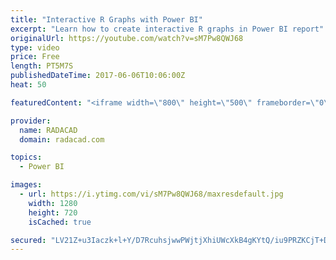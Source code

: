 ```yaml
---
title: "Interactive R Graphs with Power BI"
excerpt: "Learn how to create interactive R graphs in Power BI report"
originalUrl: https://youtube.com/watch?v=sM7Pw8QWJ68
type: video
price: Free
length: PT5M7S
publishedDateTime: 2017-06-06T10:06:00Z
heat: 50

featuredContent: "<iframe width=\"800\" height=\"500\" frameborder=\"0\" src=\"https://www.youtube.com/embed/sM7Pw8QWJ68\" allow=\"accelerometer; autoplay; encrypted-media; gyroscope; picture-in-picture\" allowfullscreen></iframe>"

provider:
  name: RADACAD
  domain: radacad.com

topics:
  - Power BI

images:
  - url: https://i.ytimg.com/vi/sM7Pw8QWJ68/maxresdefault.jpg
    width: 1280
    height: 720
    isCached: true

secured: "LV21Z+u3Iaczk+l+Y/D7RcuhsjwwPWjtjXhiUWcXkB4gKYtQ/iu9PRZKCjT+DL3AOxBd4ZuDwJ8+szb7+Jc0e0YbE4O8wE9F9k/v371yj9+eDuGEAB2RYwq32ixgPfzlQE2RHDEbjYpY7I1H0Uxj/8z/KU2PiuDyD+BemO9l7toyTD8/guxzSlY/74Ipl6BCulB5WADTCqZyYh4v9pMk1oRLXtn6B3LMOUhMjqUgmzcZekAf8TMjDiXaf63CQzthk7zJ5XrReWToe2qVw7IGRABSLFSFbvCyjD/UOk5TorIuR3nzDahlY0BFWp8gsKAenOe1Oan7FmrFUv1JhqK+Z9e4+ZelsIRJHAvLdOPH7Wjc4uvs49YJewJMV96mOoPkJyiKFMRupS2sf3bVwzco94Qd3/mwVM9esEmCRShT6Dc=;MbUrGLzJjFLV3prh8wehNA=="
---
```


